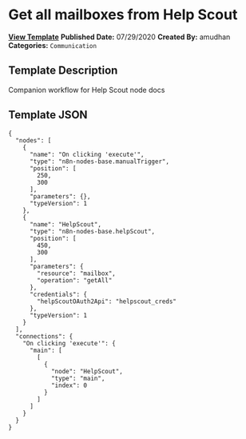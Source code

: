 # Get all mailboxes from Help Scout

**[View Template](https://n8n.io/workflows/567-/)**  **Published Date:** 07/29/2020  **Created By:** amudhan  **Categories:** `Communication`  

## Template Description

Companion workflow for Help Scout node docs



## Template JSON

```
{
  "nodes": [
    {
      "name": "On clicking 'execute'",
      "type": "n8n-nodes-base.manualTrigger",
      "position": [
        250,
        300
      ],
      "parameters": {},
      "typeVersion": 1
    },
    {
      "name": "HelpScout",
      "type": "n8n-nodes-base.helpScout",
      "position": [
        450,
        300
      ],
      "parameters": {
        "resource": "mailbox",
        "operation": "getAll"
      },
      "credentials": {
        "helpScoutOAuth2Api": "helpscout_creds"
      },
      "typeVersion": 1
    }
  ],
  "connections": {
    "On clicking 'execute'": {
      "main": [
        [
          {
            "node": "HelpScout",
            "type": "main",
            "index": 0
          }
        ]
      ]
    }
  }
}
```
